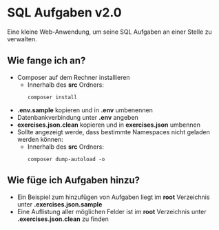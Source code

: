 # SQL Aufgaben v2.0
Eine kleine Web-Anwendung, um seine SQL Aufgaben an einer Stelle zu verwalten.


## Wie fange ich an?
* Composer auf dem Rechner installieren
    * Innerhalb des __src__ Ordners:
        ```
        composer install
        ```
* __.env.sample__ kopieren und in __.env__ umbenennen
* Datenbankverbindung unter __.env__ angeben
* __exercises.json.clean__ kopieren und in __exercises.json__ umbennen
* Sollte angezeigt werde, dass bestimmte Namespaces nicht geladen werden können:
    * Innerhalb des __src__ Ordners:
        ```
        composer dump-autoload -o
        ```

## Wie füge ich Aufgaben hinzu?
* Ein Beispiel zum hinzufügen von Aufgaben liegt im __root__ Verzeichnis unter __.exercises.json.sample__
* Eine Auflistung aller möglichen Felder ist im __root__ Verzeichnis unter __.exercises.json.clean__ zu finden